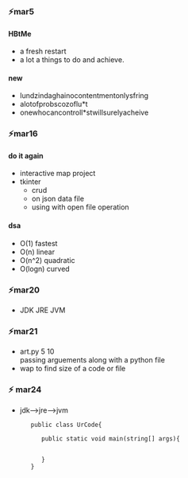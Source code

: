 ### ⚡mar5 
#### HBtMe
- a fresh restart
- a lot a things to do and achieve.  
    
#### new 

- lundzindaghainocontentmentonlysfring
- alotofprobscozoflu*t
- onewhocancontroll*stwillsurelyacheive

### ⚡mar16
#### do it again 

- interactive map project 
- tkinter  
   - crud 
   - on  json data file 
   - using with open file operation

#### dsa 
- O(1) fastest
- O(n) linear
- O(n^2) quadratic
- O(logn) curved 

### ⚡mar20

   - JDK JRE JVM 
    

### ⚡mar21

- art.py 5 10    
  passing arguements along with a python file   
- wap to find size of a code or file

### ⚡ mar24

- jdk-->jre-->jvm

         public class UrCode{

            public static void main(string[] args){

               
            }
         }
         